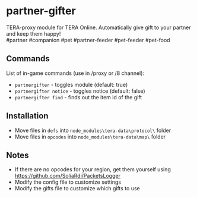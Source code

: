 # partner-gifter
TERA-proxy module for TERA Online. Automatically give gift to your partner and keep them happy!  
#partner #companion #pet #partner-feeder #pet-feeder #pet-food

## Commands
List of in-game commands (use in /proxy or /8 channel):  
- `partnergifter` - toggles module (default: true)
- `partnergifter notice` - toggles notice (default: false)
- `partnergifter find` - finds out the item id of the gift

## Installation
- Move files in `defs` into `node_modules\tera-data\protocol\` folder
- Move files in `opcodes` into `node_modules\tera-data\map\` folder

## Notes
- If there are no opcodes for your region, get them yourself using https://github.com/SoliaRdi/PacketsLogger
- Modify the config file to customize settings
- Modify the gifts file to customize which gifts to use
